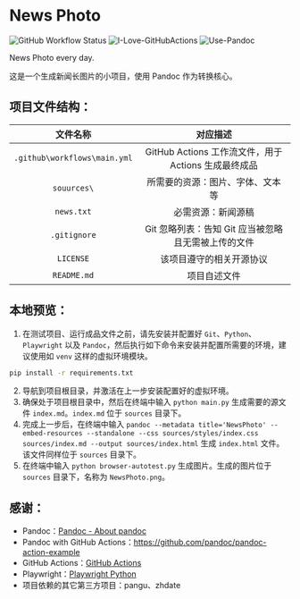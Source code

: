 # News Photo

![GitHub Workflow Status](https://img.shields.io/github/actions/workflow/status/WitherZuo/NewsPhoto/main.yml?style=for-the-badge&logo=github-actions&logoColor=white)  ![I-Love-GitHubActions](https://img.shields.io/badge/I%20%E2%9D%A4%20YOU-GITHUB%20ACTIONS-blue?style=for-the-badge&logo=github&logoColor=white)  ![Use-Pandoc](https://img.shields.io/badge/USE-Pandoc-red?style=for-the-badge&logo=markdown&logoColor=white)

News Photo every day.

这是一个生成新闻长图片的小项目，使用 Pandoc 作为转换核心。

## 项目文件结构：

|           文件名称           |                           对应描述                           |
| :--------------------------: | :----------------------------------------------------------: |
| `.github\workflows\main.yml` |     GitHub Actions 工作流文件，用于 Actions 生成最终成品     |
| `souurces\`  |                      所需要的资源：图片、字体、文本 等                      |
|        `news.txt`        |                      必需资源：新闻源稿                      |
|         `.gitignore`         |     Git 忽略列表：告知 Git 应当被忽略且无需被上传的文件      |
|          `LICENSE`           |                   该项目遵守的相关开源协议                   |
|         `README.md`          |                         项目自述文件                         |

## 本地预览：

1. 在测试项目、运行成品文件之前，请先安装并配置好 `Git`、`Python`、`Playwright` 以及 `Pandoc`，然后执行如下命令来安装并配置所需要的环境，建议使用如 `venv` 这样的虚拟环境模块。

  ```bash
  pip install -r requirements.txt
  ```

2. 导航到项目根目录，并激活在上一步安装配置好的虚拟环境。
3. 确保处于项目根目录中，然后在终端中输入 `python main.py` 生成需要的源文件 `index.md`。`index.md` 位于 `sources` 目录下。
4. 完成上一步后，在终端中输入 `pandoc --metadata title='NewsPhoto' --embed-resources --standalone --css sources/styles/index.css sources/index.md --output sources/index.html` 生成 `index.html` 文件。该文件同样位于 `sources` 目录下。
5. 在终端中输入 `python browser-autotest.py` 生成图片。生成的图片位于 `sources` 目录下，名称为 `NewsPhoto.png`。

## 感谢：

- Pandoc：[Pandoc - About pandoc](https://pandoc.org/index.html)
- Pandoc with GitHub Actions：https://github.com/pandoc/pandoc-action-example
- GitHub Actions：[GitHub Actions](https://github.com/features/actions)
- Playwright：[Playwright Python](https://playwright.dev/python/)
- 项目依赖的其它第三方项目：pangu、zhdate